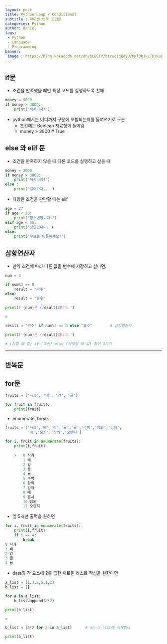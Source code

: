 ```yaml
---
layout: post
title: Python Loop / Conditional
subtitle : 파이썬 반복 조건문
categories: Python
author: Daniel
tags: 
 - Python
 - Language
 - Programming
banner: 
 image : https://blog.kakaocdn.net/dn/bL8ETY/btrsc1dKdvU/PKl3b1kLTKsKuWAY9u2XT1/img.png
---
```


if문
--

-   조건을 만족했을 떄만 특정 코드를 실행하도록 할때

```python
money = 5000
if money > 3800:
	print('택시타자!')
```

-   python에서는 어디까지 구문에 포함되는지를 들여쓰기로 구분  
    * 조건에는 Boolean 자료형이 들어감
    -   money > 3800 # True

## else 와 elif 문

-   조건을 만족하지 않을 때 다른 코드를 실행하고 싶을 때

```python
money = 2000
if money > 3800:
	print('택시타자!')
else :
	print('걸어가자...')
```

-   다양한 조건을 판단할 때는 elif

```python
age = 27
if age < 20:
	print('청소년입니다.')
elif age < 65:
	print('성인입니다.')
else:
	print('무료로 이용하세요!')
```

## 삼항연산자

-   만약 조건에 따라 다른 값을 변수에 저장하고 싶다면.

```python
num = 3

if num%2 == 0
	result = "짝수"
else:
	result = "홀수"
    
print(f'{num}은 {result}입니다.')

> 

resilt = "짝수" if num%2 == 0 else "홀수"		 # 삼항연산자

print(f'{num}은 {result}입니다.')

# (참일 때 값) if (조건) else (거짓일 때 값) 항이 3가지
```

***

반복문
-- 

## for문

```python
fruits = ['사과', '배', '감', '귤']

for fruit in fruits:
	print(fruit)
```

-   enumerate, break

```python
fruits = ['사과','배','감','귤','귤','수박','참외','감자',
		  '배','홍시','참외','오렌지']

for i, fruit in enumerate(fruits):
	print(i,fruit)
    
    >   0 사과
		1 배
		2 감
		3 귤
		4 귤
		5 수박
		6 참외
		7 감자
		8 배
		9 홍시
		10 참외
		11 오렌지
```

-   앞 5개만 출력을 원하면
```python
for i, fruit in enumerate(fruits):
	print(i,fruit)
	if i == 4:
		break
0 사과
1 배
2 감
3 귤
4 귤
```

-   data의 각 요소에 2를 곱한 새로운 리스트 작성을 원한다면

```python
a_list = [1,3,2,5,1,2]
b_list = []

for a in a_list:
	b_list.append(a*2)

print(b_list)

>

b_list = [a*2 for a in a_list]  	# a는 a_list에 속해있다

print(b_list)
```